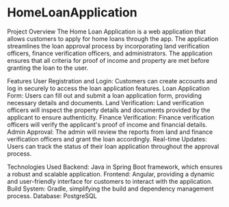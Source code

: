 # HomeLoanApplication


Project Overview
The Home Loan Application is a web application that allows customers to apply for home loans through the app. The application streamlines the loan approval process by incorporating land verification officers, finance verification officers, and administrators. The application ensures that all criteria for proof of income and property are met before granting the loan to the user.

Features
User Registration and Login: Customers can create accounts and log in securely to access the loan application features.
Loan Application Form: Users can fill out and submit a loan application form, providing necessary details and documents.
Land Verification: Land verification officers will inspect the property details and documents provided by the applicant to ensure authenticity.
Finance Verification: Finance verification officers will verify the applicant's proof of income and financial details.
Admin Approval: The admin will review the reports from land and finance verification officers and grant the loan accordingly.
Real-time Updates: Users can track the status of their loan application throughout the approval process.

Technologies Used
Backend: Java in Spring Boot framework, which ensures a robust and scalable application.
Frontend: Angular, providing a dynamic and user-friendly interface for customers to interact with the application.
Build System: Gradle, simplifying the build and dependency management process.
Database:  PostgreSQL


